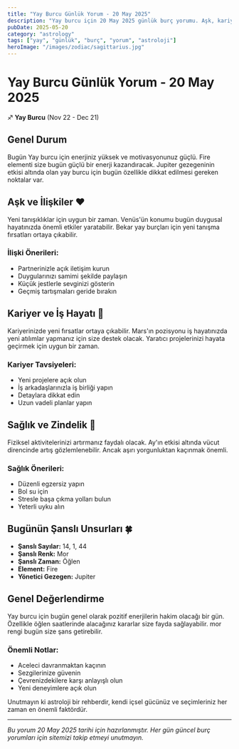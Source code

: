 ```yaml
---
title: "Yay Burcu Günlük Yorum - 20 May 2025"
description: "Yay burcu için 20 May 2025 günlük burç yorumu. Aşk, kariyer, sağlık ve şanslı sayılar."
pubDate: 2025-05-20
category: "astrology"
tags: ["yay", "günlük", "burç", "yorum", "astroloji"]
heroImage: "/images/zodiac/sagittarius.jpg"
---
```


# Yay Burcu Günlük Yorum - 20 May 2025

♐ **Yay Burcu** (Nov 22 - Dec 21)

## Genel Durum

Bugün Yay burcu için enerjiniz yüksek ve motivasyonunuz güçlü. Fire elementi size bugün güçlü bir enerji kazandıracak. Jupiter gezegeninin etkisi altında olan yay burcu için bugün özellikle dikkat edilmesi gereken noktalar var.

## Aşk ve İlişkiler ❤️

Yeni tanışıklıklar için uygun bir zaman. Venüs'ün konumu bugün duygusal hayatınızda önemli etkiler yaratabilir. Bekar yay burçları için yeni tanışma fırsatları ortaya çıkabilir.

### İlişki Önerileri:
- Partnerinizle açık iletişim kurun
- Duygularınızı samimi şekilde paylaşın
- Küçük jestlerle sevginizi gösterin
- Geçmiş tartışmaları geride bırakın

## Kariyer ve İş Hayatı 💼

Kariyerinizde yeni fırsatlar ortaya çıkabilir. Mars'ın pozisyonu iş hayatınızda yeni atılımlar yapmanız için size destek olacak. Yaratıcı projelerinizi hayata geçirmek için uygun bir zaman.

### Kariyer Tavsiyeleri:
- Yeni projelere açık olun
- İş arkadaşlarınızla iş birliği yapın
- Detaylara dikkat edin
- Uzun vadeli planlar yapın

## Sağlık ve Zindelik 🏥

Fiziksel aktivitelerinizi artırmanız faydalı olacak. Ay'ın etkisi altında vücut direncinde artış gözlemlenebilir. Ancak aşırı yorgunluktan kaçınmak önemli.

### Sağlık Önerileri:
- Düzenli egzersiz yapın
- Bol su için
- Stresle başa çıkma yolları bulun
- Yeterli uyku alın

## Bugünün Şanslı Unsurları 🍀

- **Şanslı Sayılar:** 14, 1, 44
- **Şanslı Renk:** Mor
- **Şanslı Zaman:** Öğlen
- **Element:** Fire
- **Yönetici Gezegen:** Jupiter

## Genel Değerlendirme

Yay burcu için bugün genel olarak pozitif enerjilerin hakim olacağı bir gün. Özellikle öğlen saatlerinde alacağınız kararlar size fayda sağlayabilir. mor rengi bugün size şans getirebilir.

### Önemli Notlar:
- Aceleci davranmaktan kaçının
- Sezgilerinize güvenin
- Çevrenizdekilere karşı anlayışlı olun
- Yeni deneyimlere açık olun

Unutmayın ki astroloji bir rehberdir, kendi içsel gücünüz ve seçimleriniz her zaman en önemli faktördür.

---

*Bu yorum 20 May 2025 tarihi için hazırlanmıştır. Her gün güncel burç yorumları için sitemizi takip etmeyi unutmayın.*
